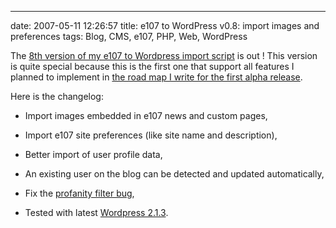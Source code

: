 ---
date: 2007-05-11 12:26:57
title: e107 to WordPress v0.8: import images and preferences
tags: Blog, CMS, e107, PHP, Web, WordPress

The [8th version of my e107 to Wordpress import script](http://wordpress.org/extend/plugins/e107-importer/) is out ! This version is quite special because this is the first one that support all features I planned to implement in [the road map I write for the first alpha release](http://kevin.deldycke.com/2006/08/e107-to-wordpress-importer-alpha-version/).

Here is the changelog:

  * Import images embedded in e107 news and custom pages,

  * Import e107 site preferences (like site name and description),

  * Better import of user profile data,

  * An existing user on the blog can be detected and updated automatically,

  * Fix the [profanity filter bug](http://kevin.deldycke.com/2006/11/wordpress-to-e107-v06-better-content-rendering-and-extended-news-support/#comment-2499),

  * Tested with latest [Wordpress 2.1.3](http://wordpress.org/development/2007/04/wordpress-213-and-2010/).

